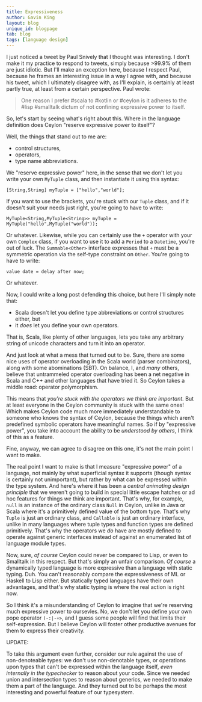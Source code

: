 ```yaml
---
title: Expressiveness
author: Gavin King
layout: blog
unique_id: blogpage
tab: blog
tags: [language design]
---
```

I just noticed a tweet by Paul Snively that I thought was interesting.
I don't make it my practice to respond to tweets, simply because >99.9%
of them are just idiotic. But I'll make an exception here, because I
respect Paul, because he frames an interesting issue in a way I agree
with, and because his tweet, which I ultimately disagree with, as I'll
explain, is certainly at least partly true, at least from a certain
perspective. Paul wrote:

> One reason I prefer #scala to #kotlin or #ceylon is it adheres to the #lisp #smalltalk 
> dictum of not confining expressive power to itself.

So, let's start by seeing what's right about this. Where in the language
definition does Ceylon "reserve expressive power to itself"?

Well, the things that stand out to me are:

- control structures,
- operators, 
- type name abbreviations.

We "reserve expressive power" here, in the sense that we don't let you
write your own `MyTuple` class, and then instantiate it using this 
syntax:

<!-- try: -->
    [String,String] myTuple = ["hello","world"];

If you want to use the brackets, you're stuck with our `Tuple` class, and
if it doesn't suit your needs just right, you're going to have to write:

<!-- try: -->
    MyTuple<String,MyTuple<String>> myTuple = MyTuple("hello",MyTuple("world"));

Or whatever. Likewise, while you can certainly use the `+` operator with
your own `Complex` class, if you want to use it to add a `Period` to a
`Datetime`, you're out of luck. The `Summable<Other>` interface expresses 
that `+` must be a symmetric operation via the self-type constraint on
`Other`. You're going to have to write:

<!-- try: -->
    value date = delay after now;

Or whatever.

Now, I could write a long post defending this choice, but here I'll 
simply note that:

- Scala doesn't let you define type abbreviations or control structures 
  either, but
- it _does_ let you define your own operators.

That is, Scala, like plenty of other languages, lets you take any 
arbitrary string of unicode characters and turn it into an operator.

And just look at what a mess that turned out to be. Sure, there are some
nice uses of operator overloading in the Scala world (parser combinators), 
along with some abominations (SBT). On balance, I, and _many_ others, 
believe that untrammeled operator overloading has been a net negative in
Scala and C++ and other languages that have tried it. So Ceylon takes a
middle road: operator polymorphism.

This means that _you're stuck with the operators we think are important._
But at least everyone in the Ceylon community is stuck with the same 
ones! Which makes Ceylon code much more immediately understandable to 
someone who knows the syntax of Ceylon, because the things which aren't
predefined symbolic operators have meaningful names. So if by 
"expressive power", you take into account the ability to be _understood
by others_, I think of this as a feature.

Fine, anyway, we can agree to disagree on this one, it's not the main
point I want to make. 

The real point I want to make is that I measure "expressive power" of a 
language, not mainly by what superficial syntax it supports (though 
syntax is certainly not unimportant), but rather by what can be expressed 
within the type system. And here's where it has been a _central animating 
design principle_ that we weren't going to build in special little escape 
hatches or ad hoc features for things _we_ think are important. That's 
why, for example, `null` is an instance of the ordinary class `Null` in 
Ceylon, unlike in Java or Scala where it's a primitively defined value of 
the bottom type. That's why `Tuple` is just an ordinary class, and 
`Callable` is just an ordinary interface, unlike in many languages where 
tuple types and function types are defined primitively. That's why the
operators we _do_ have are mostly defined to operate against generic 
interfaces instead of against an enumerated list of language module 
types.

Now, sure, _of course_ Ceylon could never be compared to Lisp, or even to
Smalltalk in this respect. But that's simply an unfair comparison. _Of 
course_ a dynamically typed language is more expressive than a language 
with static typing. Duh. You can't reasonably compare the expressiveness 
of ML or Haskell to Lisp either. But statically typed languages have their
own advantages, and that's why static typing is where the real action is 
right now.

So I think it's a misunderstanding of Ceylon to imagine that we're 
reserving much expressive power to oursevles. No, we don't let you define
your own pope operator `(-:|-+>`, and I guess some people will find that
limits their self-expression. But I believe Ceylon will foster other
productive avenues for them to express their creativity.

UPDATE:

To take this argument even further, consider our rule against the use of
non-denoteable types: we don't use non-denotable types, or operations 
upon types that can't be expressed within the language itself, _even
internally in the typechecker_ to reason about your code. Since we needed
union and intersection types to reason about generics, we needed to make
them a part of the language. And they turned out to be perhaps the most
interesting and powerful feature of our typesystem.
